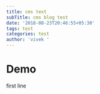 ```yaml
---
title: cms text
subTitle: cms blog test
date: '2018-08-23T20:46:55+05:30'
tags: test
categories: test
author: 'vivek '
---
```

# Demo

first line
